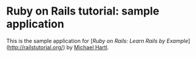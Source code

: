 # Ruby on Rails tutorial: sample application

This is the sample application for [*Ruby on Rails: Learn Rails by Example*]
(http://railstutorial.org/) by [Michael Hartl](http://michaelhartl.com/).
